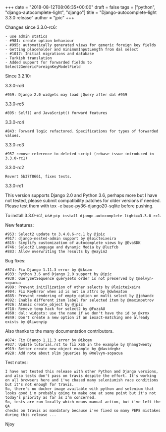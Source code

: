 +++
date = "2018-08-12T08:06:35+00:00"
draft = false
tags = ["python", "django-autocomplete-light", "django"]
title = "Django-autocomplete-light 3.3.0 release"
author = "jpic"
+++

Changes since 3.3.0-rc6:

    - use admin statics
    - #981: create option behaviour
    - #995: automatically generated views for generic foreign key fields
    - Getting placeholder and minimumInputLength from dal select
    - #1017: Initial migrations and database
    - Turkish translation
    - Added support for forwarded fields to Select2GenericForeignKeyModelField

Since 3.2.10:

3.3.0-rc6

    #959: Django 2.0 widgets may load jQuery after dal #959 

3.3.0-rc5

    #895: Self() and JavaScript() forward features

3.3.0-rc4

    #843: Forward logic refactored. Specifications for types of forwarded values.

3.3.0-rc3

    #957 remove reference to deleted script (rebase issue introduced in
    3.3.0-rc1)

3.3.0-rc2

    Revert 5b37f8661, fixes tests.

3.3.0-rc1

This version supports Django 2.0 and Python 3.6, perhaps more but I have not
tested, please submit compatibility patches for older versions if needed.
Please test them with tox -e base-py36-django20-sqlite before pushing.

To install 3.3.0-rc1, use `pip install django-autocomplete-light==3.3.0-rc1`.

New features:

    #953: Select2 update to 3.4.0.6-rc.1 by @jpic
    #917: django-nested-admin support by @loicteixeira
    #815: Simplify customization of autocomplete views by @EvaSDK
    #746: Select2 Language and dynamic Media by @luzfcb
    #883: Allow overwriting the results by @eayin2

Bug fixes:

    #874: Fix Django 1.11.3 error by @ikcam
    #933: Python 3.6 and Django 2.0 support by @jpic
    #930: QuerySetSequence querysets order is not preserved by @melvyn-sopacua
    #909: Prevent initilization of other selects by @loicteixeira
    #904: Fix KeyError when id is not in attrs by @dwheaton
    #885: Prevent rendering of empty option on multi select by @johandc
    #892: Enable different item label for selected item by @maximpetrov
    #926: Atomic create_object by @jpic
    #718: Remove temp hack for select2 by @FuzzAU
    #860: dal: widgets: use the name if we don't have the id by @xrmx
    #849: Don't create a new option if an iexact-matching one already exists by @liwenyip

Also thanks to the many documentation contributors.

    #874: Fix Django 1.11.3 error by @ikcam
    #937: Update tutorial.rst to fix XSS in the example by @hangtwenty
    #919: Better create new object example by @davideghz
    #928: Add note about slim jqueries by @melvyn-sopacua

Test notes:

    I have not tested this release with other Python and Django versions,
    and also tests don't pass on travis despite the effort. It's working
    on all browsers here and i've chased many seleniumish race conditions
    but it's not enough for travis.
    So, there's no docker image available with python and selenium that
    looks good i'm probably going to make one at some point but it's not
    today's priority as far as I'm concerned.
    So, tests are run locally which means manual action, but i've left the QA
    checks on travis as mandatory because i've fixed so many PEP8 mistakes
    during this release ...

Njoy
